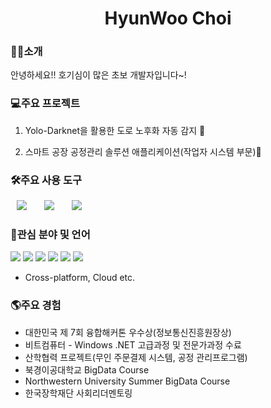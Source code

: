 <h1 align="center"> HyunWoo Choi</h1>

<h3>🙋‍♂️소개</h3>
안녕하세요!! 호기심이 많은 초보 개발자입니다~!

<h3>💻주요 프로젝트</h3>

1. Yolo-Darknet을 활용한 도로 노후화 자동 감지 🚧      
              
2. 스마트 공장 공정관리 솔루션 애플리케이션(작업자 시스템 부문)📅



<h3>🛠주요 사용 도구</h3>
<div>
<img src="https://img.shields.io/badge/.NET-512BD4?style=flat-square&logo=.NET&logoColor=white" style="height : auto; margin-left : 10px; margin-right : 10px;"/></a>&nbsp;
<img src="https://img.shields.io/badge/Android-3DDC84?style=flat-square&logo=Android&logoColor=white" style="height : auto; margin-left : 10px; margin-right : 10px;"/></a>&nbsp;
<img src="https://img.shields.io/badge/Microsoft SQL Server-CC2927?style=flat-square&logo=Microsoft SQL Server&logoColor=white" style="height : auto; margin-left : 10px; margin-right : 10px;"/></a>&nbsp;




<h3>🤗관심 분야 및 언어</h3>
       


<img src="https://img.shields.io/badge/react-61DAFB?style=for-the-badge&logo=react&logoColor=black">
<img src="https://img.shields.io/badge/Docker-2496ED?style=for-the-badge&logo=Docker&logoColor=black">
<img src="https://img.shields.io/badge/Go-9999FF?style=for-the-badge&logo=Go&logoColor=black">
<img src="https://img.shields.io/badge/Amazon AWS-000000?style=for-the-badge&logo=Amazon AWS&logoColor=black">
<img src="https://img.shields.io/badge/JAVA-E30E17?style=for-the-badge&logo=java&logoColor=white"> <img src="https://img.shields.io/badge/Spring-6DB33F?style=for-the-badge&logo=Spring&logoColor=white">


- Cross-platform, Cloud etc. 



<h3>🌎주요 경험</h3>

- 대한민국 제 7회 융합해커톤 우수상(정보통신진흥원장상)  
- 비트컴퓨터 - Windows .NET 고급과정 및 전문가과정 수료  
- 산학협력 프로젝트(무인 주문결제 시스템, 공정 관리프로그램)  
- 북경이공대학교 BigData Course  
- Northwestern University Summer BigData Course    
- 한국장학재단 사회리더멘토링 
</div>

